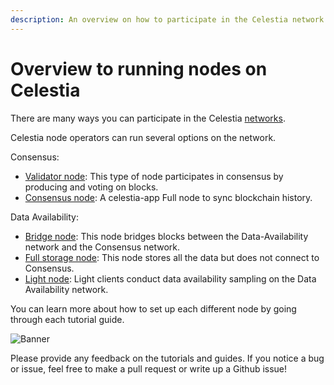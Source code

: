 ```yaml
---
description: An overview on how to participate in the Celestia network.
---
```


# Overview to running nodes on Celestia

There are many ways you can participate in the Celestia
[networks](./participate.md).

Celestia node operators can run several options on the network.

Consensus:

- [Validator node](./validator-node):
  This type of node participates
  in consensus by producing and voting on blocks.
- [Consensus node](./consensus-node): A celestia-app Full node
  to sync blockchain history.

Data Availability:

- [Bridge node](./bridge-node.md): This node bridges blocks between the
  Data-Availability network and the Consensus network.
- [Full storage node](./full-storage-node.md): This node stores all
  the data but does not connect to Consensus.
- [Light node](./light-node.md): Light clients conduct data availability
  sampling on the Data Availability network.

You can learn more about how to set up each different node by going through
each tutorial guide.

![Banner](/img/node-requirements.jpg)

Please provide any feedback on the tutorials and guides. If you notice
a bug or issue, feel free to make a pull request or write up a Github
issue!
